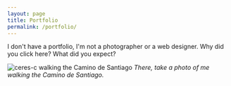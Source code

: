 ```yaml
---
layout: page
title: Portfolio
permalink: /portfolio/
---
```


I don't have a portfolio, I'm not a photographer or a web designer.  Why did you click here? What did you expect?

![ceres-c walking the Camino de Santiago]({{site.baseurl}}/assets/images/santiago.jpg)
*There, take a photo of me walking the Camino de Santiago.*
